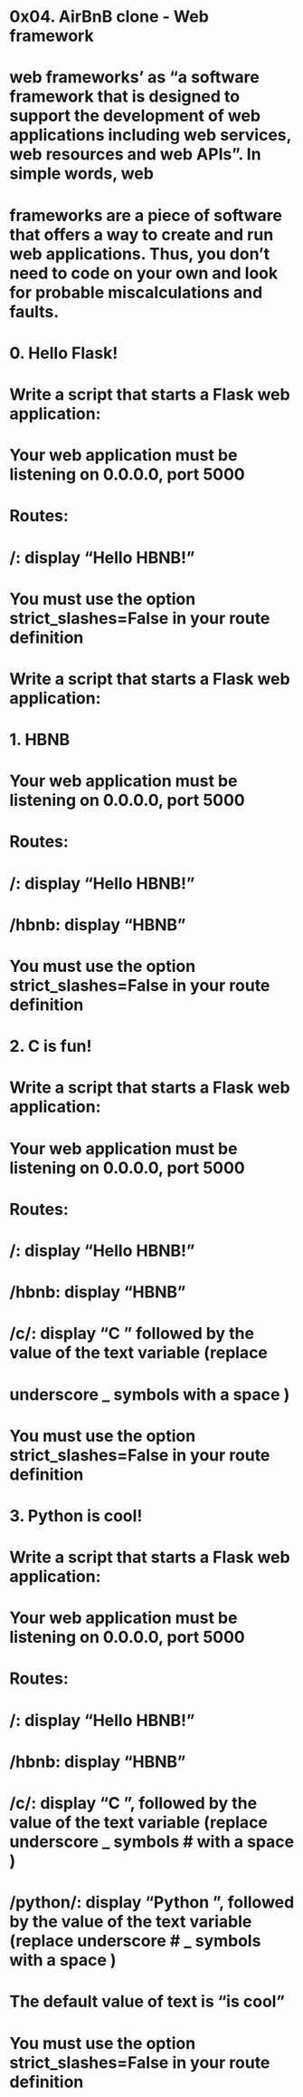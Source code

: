 # 0x04. AirBnB clone - Web framework
# web frameworks’ as “a software framework that is designed to support the development of web applications including web services, web resources and web APIs”. In simple words, web 
# frameworks are a piece of software that offers a way to create and run web applications. Thus, you don’t need to code on your own and look for probable miscalculations and faults.
# 0. Hello Flask!
# Write a script that starts a Flask web application:
# Your web application must be listening on 0.0.0.0, port 5000
# Routes:
# /: display “Hello HBNB!”
# You must use the option strict_slashes=False in your route definition
#
# Write a script that starts a Flask web application:
# 1. HBNB
# Your web application must be listening on 0.0.0.0, port 5000
# Routes:
# /: display “Hello HBNB!”
# /hbnb: display “HBNB”
# You must use the option strict_slashes=False in your route definition
#
# 2. C is fun!
# Write a script that starts a Flask web application:
# Your web application must be listening on 0.0.0.0, port 5000
# Routes:
# /: display “Hello HBNB!”
# /hbnb: display “HBNB”
# /c/<text>: display “C ” followed by the value of the text variable (replace
#  underscore _ symbols with a space )
# You must use the option strict_slashes=False in your route definition
#
# 3. Python is cool!
# Write a script that starts a Flask web application:
# Your web application must be listening on 0.0.0.0, port 5000
# Routes:
# /: display “Hello HBNB!”
# /hbnb: display “HBNB”
# /c/<text>: display “C ”, followed by the value of the text variable (replace underscore _ symbols # with a space )
# /python/<text>: display “Python ”, followed by the value of the text variable (replace underscore # _ symbols with a space )
# The default value of text is “is cool”
# You must use the option strict_slashes=False in your route definition
